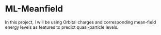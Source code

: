 # ML-Meanfield
In this project, I will be using Orbital charges and corresponding mean-field energy levels as features to predict quasi-particle levels.
